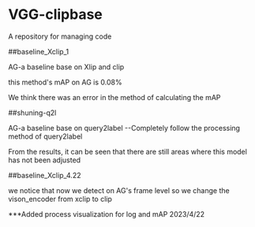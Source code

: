 # VGG-clipbase
A repository for managing code

##baseline_Xclip_1

AG-a baseline base on Xlip and clip

this method's mAP on AG is 0.08%

We think there was an error in the method of calculating the mAP

##shuning-q2l

AG-a baseline base on query2label --Completely follow the processing method of query2label

From the results, it can be seen that there are still areas where this model has not been adjusted

##baseline_Xclip_4.22

we notice that now we detect on AG's frame level so we change the vison_encoder from xclip to clip

***Added process visualization for log and mAP  2023/4/22
